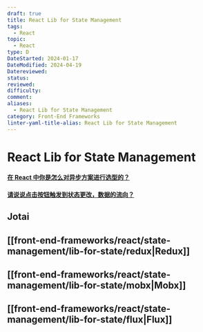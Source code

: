 ```yaml
---
draft: true
title: React Lib for State Management
tags:
  - React
topic:
  - React
type: D
DateStarted: 2024-01-17
DateModified: 2024-04-19
Datereviewed: 
status: 
reviewed: 
difficulty: 
comment: 
aliases:
  - React Lib for State Management
category: Front-End Frameworks
linter-yaml-title-alias: React Lib for State Management
---
```


# React Lib for State Management

#### [在 React 中你是怎么对异步方案进行选型的？](https://github.com/haizlin/fe-interview/issues/912)
#### [请说说点击按钮触发到状态更改，数据的流向？](https://github.com/haizlin/fe-interview/issues/742)


## Jotai
## [[front-end-frameworks/react/state-management/lib-for-state/redux|Redux]]
## [[front-end-frameworks/react/state-management/lib-for-state/mobx|Mobx]]
## [[front-end-frameworks/react/state-management/lib-for-state/flux|Flux]]










